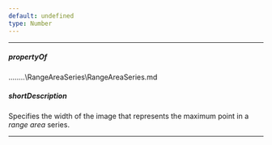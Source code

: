 ```yaml
---
default: undefined
type: Number
---
```

---
##### propertyOf
..\..\..\..\RangeAreaSeries\RangeAreaSeries.md

##### shortDescription
Specifies the width of the image that represents the maximum point in a *range area* series.

---
